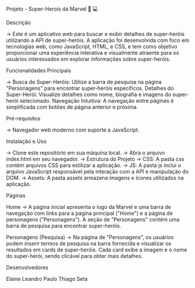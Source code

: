 Projeto - Super-Herois da Marvel 📲
💻

Descrição

→ Este é um aplicativo web para buscar e exibir detalhes de super-heróis utilizando a API de super-heróis. A aplicação foi desenvolvida com foco em tecnologias web, como JavaScript, HTML, e CSS, e tem como objetivo proporcionar uma experiência interativa e visualmente atraente para os usuários interessados em explorar informações sobre super-heróis.

Funcionalidades Principais

→ Busca de Super-Heróis: Utilize a barra de pesquisa na página "Personagens" para encontrar super-heróis específicos.
Detalhes do Super-Herói: Visualize detalhes como nome, biografia e imagens do super-herói selecionado.
Navegação Intuitiva: A navegação entre páginas é simplificada com botões de página anterior e próxima.

Pré-requisitos

→ Navegador web moderno com suporte a JavaScript.

Instalação e Uso

→ Clone este repositório em sua máquina local.
→ Abra o arquivo index.html em seu navegador.
→ Estrutura do Projeto
→ CSS: A pasta css contém arquivos CSS para estilizar a aplicação.
→ JS: A pasta js inclui o arquivo JavaScript responsável pela interação com a API e manipulação do DOM.
→ Assets: A pasta assets armazena imagens e ícones utilizados na aplicação.

Páginas

Home
→ A página inicial apresenta o logo da Marvel e uma barra de navegação com links para a página principal ("Home") e a página de personagens ("Personagens"). A seção de "Personagens" contém uma barra de pesquisa para encontrar super-heróis.

Personagens (Pesquisa)
→ Na página de "Personagens", os usuários podem inserir termos de pesquisa na barra fornecida e visualizar os resultados em cards de super-heróis. Cada card exibe a imagem e o nome do super-herói, sendo clicável para obter mais detalhes.

Desenvolvedores

Elaine Leandro
Paulo 
Thiago Seta


